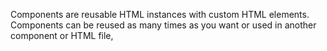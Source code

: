 Components are reusable HTML instances with custom HTML elements. Components can be reused as many times as you want or used in another component or HTML file,